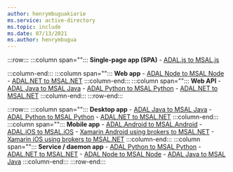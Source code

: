 ```yaml
---
author: henrymbuguakiarie
ms.service: active-directory
ms.topic: include
ms.date: 07/13/2021
ms.author: henrymbugua
---
```


:::row:::
   :::column span="":::
      **Single-page app (SPA)**
      - [ADAL.js to MSAL.js](../msal-compare-msal-js-and-adal-js.md) 

   :::column-end:::
   :::column span="":::
      **Web app**
        - [ADAL Node to MSAL Node](../msal-node-migration.md)
        - [ADAL.NET to MSAL.NET](../msal-net-migration.md)
   :::column-end:::
   :::column span="":::
      **Web API**
        - [ADAL Java to MSAL Java](/entra/msal/java/advanced/migrate-adal-msal-java)
        - [ADAL Python to MSAL Python](/entra/msal/python/advanced/migrate-python-adal-msal)
        - [ADAL.NET to MSAL.NET](../msal-net-migration.md)
   :::column-end:::
:::row-end:::

:::row:::
   :::column span="":::
      **Desktop app**
        - [ADAL Java to MSAL Java](/entra/msal/java/advanced/migrate-adal-msal-java)
        - [ADAL Python to MSAL Python](/entra/msal/python/advanced/migrate-python-adal-msal)
        - [ADAL.NET to MSAL.NET](../msal-net-migration.md)
   :::column-end:::
   :::column span="":::
      **Mobile app**
        - [ADAL.Android to MSAL.Android](../migrate-android-adal-msal.md)
        - [ADAL.iOS to MSAL.iOS](../migrate-objc-adal-msal.md)
        - [Xamarin Android using brokers to MSAL.NET](../msal-net-migration-android-broker.md)
        - [Xamarin iOS using brokers to MSAL.NET](../msal-net-migration-ios-broker.md)
   :::column-end:::
   :::column span="":::
      **Service / daemon app**
        - [ADAL Python to MSAL Python](/entra/msal/python/advanced/migrate-python-adal-msal)
        - [ADAL.NET to MSAL.NET](../msal-net-migration.md) 
        - [ADAL Node to MSAL Node](../msal-node-migration.md)
        - [ADAL Java to MSAL Java](/entra/msal/java/advanced/migrate-adal-msal-java)
   :::column-end:::
:::row-end:::
